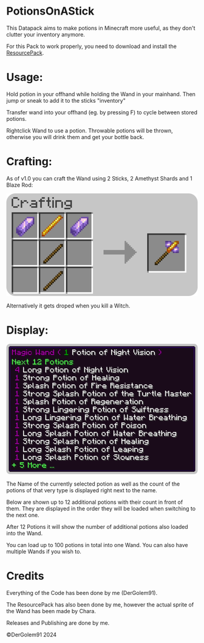 
# PotionsOnAStick

This Datapack aims to make potions in Minecraft more useful, as they don't clutter your inventory anymore.

For this Pack to work properly, you need to download and install the [ResourcePack](https://github.com/Golem91/PotionOnAStickResources/releases/download/V1.1/potionsonastickresources.zip).

# Usage:

Hold potion in your offhand while holding the Wand in your mainhand. Then jump or sneak to add it to the sticks "inventory"

Transfer wand into your offhand (eg. by pressing F) to cycle between stored potions.

Rightclick Wand to use a potion. Throwable potions will be thrown, otherwise you will drink them and get your bottle back.

# Crafting:
As of v1.0 you can craft the Wand using 2 Sticks, 2 Amethyst Shards and 1 Blaze Rod:

![image of the recipe](https://github.com/Golem91/potionsonastick/blob/main/recipe.png?raw=true)

Alternatively it gets droped when you kill a Witch.

# Display:

![image of the displaying of the potions](https://github.com/Golem91/potionsonastick/blob/main/display.png?raw=true)

The Name of the currently selected potion as well as the count of the potions of that very type is displayed right next to the name.

Below are shown up to 12 additional potions with their count in front of them.
They are displayed in the order they will be loaded when switching to the next one.

After 12 Potions it will show the number of additional potions also loaded into the Wand.

You can load up to 100 potions in total into one Wand. You can also have multiple Wands if you wish to.

# Credits
Everything of the Code has been done by me (DerGolem91).

The ResourcePack has also been done by me, however the actual sprite of the Wand has been made by Chara.

Releases and Publishing are done by me.

©DerGolem91 2024
